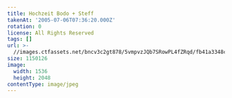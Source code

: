 ```yaml
---
title: Hochzeit Bodo + Steff
takenAt: '2005-07-06T07:36:20.000Z'
rotation: 0
license: All Rights Reserved
tags: []
url: >-
  //images.ctfassets.net/bncv3c2gt878/5vmpvzJQb7SRowPL4fZRqd/fb41a3348ce560dfa5da0f57c8785e84/hochzeit-bodo--steff_4559742561_o
size: 1150126
image:
  width: 1536
  height: 2048
contentType: image/jpeg
---
```


